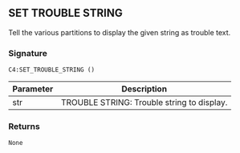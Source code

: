 ## SET TROUBLE STRING

Tell the various partitions to display the given string as trouble text.


### Signature

`C4:SET_TROUBLE_STRING ()`


| Parameter | Description |
| --- | --- |
| str | TROUBLE STRING: Trouble string to display. |


### Returns

`None
`

